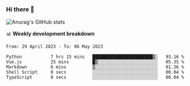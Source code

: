 ### Hi there 👋
![Anurag's GitHub stats](https://github-readme-stats.vercel.app/api?username=jami1024&show_icons=true&theme=radical)

📊 **Weekly development breakdown**
<!--START_SECTION:waka-->

```text
From: 29 April 2023 - To: 06 May 2023

Python           7 hrs 15 mins   ███████████████████████▒░   93.16 %
Vue.js           25 mins         █▒░░░░░░░░░░░░░░░░░░░░░░░   05.35 %
Markdown         6 mins          ▒░░░░░░░░░░░░░░░░░░░░░░░░   01.36 %
Shell Script     0 secs          ░░░░░░░░░░░░░░░░░░░░░░░░░   00.04 %
TypeScript       0 secs          ░░░░░░░░░░░░░░░░░░░░░░░░░   00.04 %
```

<!--END_SECTION:waka-->
<!--
**jami1024/jami1024** is a ✨ _special_ ✨ repository because its `README.md` (this file) appears on your GitHub profile.

Here are some ideas to get you started:

- 🔭 I’m currently working on ...
- 🌱 I’m currently learning ...
- 👯 I’m looking to collaborate on ...
- 🤔 I’m looking for help with ...
- 💬 Ask me about ...
- 📫 How to reach me: ...
- 😄 Pronouns: ...
- ⚡ Fun fact: ...
-->
